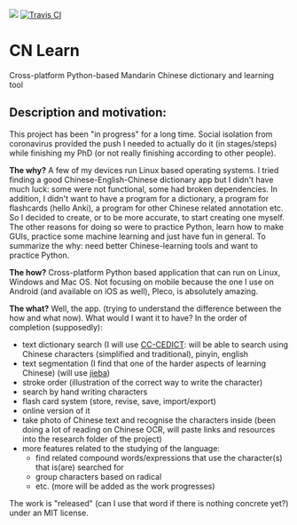![](https://github.com/vladutmd/cnlearn/workflows/Run%20python%20tests/badge.svg)
[![Travis CI](https://travis-ci.org/vladutmd/cnlearn.svg?branch=master)](https://travis-ci.org/vladutmd/cnlearn)

# CN Learn
Cross-platform Python-based Mandarin Chinese dictionary and learning tool

## Description and motivation:
This project has been "in progress" for a long time. Social isolation from coronavirus provided the push I needed to actually do it (in stages/steps) while finishing my PhD (or not really finishing according to other people).

**The why?**
A few of my devices run Linux based operating systems. I tried finding a good Chinese-English-Chinese dictionary app but I didn't have much luck: some were not functional, some had broken dependencies. In addition, I didn't want to have a program for a dictionary, a program for flashcards (hello Anki), a program for other Chinese related annotation etc. So I decided to create, or to be more accurate, to start creating one myself. The other reasons for doing so were to practice Python, learn how to make GUIs, practice some machine learning and just have fun in general.
To summarize the why: need better Chinese-learning tools and want to practice Python.


**The how?**
Cross-platform Python based application that can run on Linux, Windows and Mac OS. Not focusing on mobile because the one I use on Android (and available on iOS as well), Pleco, is absolutely amazing.


**The what?**
Well, the app. (trying to understand the difference between the how and what now).
What would I want it to have? In the order of completion (supposedly):
- text dictionary search (I will use  [CC-CEDICT](https://www.mdbg.net/chinese/dictionary?page=cedict): will be able to search using Chinese characters (simplified and traditional), pinyin, english
- text segmentation (I find that one of the harder aspects of learning Chinese) (will use [jieba](https://github.com/fxsjy/jieba))
- stroke order (illustration of the correct way to write the character)
- search by hand writing characters
- flash card system (store, revise, save, import/export)
- online version of it
- take photo of Chinese text and recognise the characters inside (been doing a lot of reading on Chinese OCR, will paste links and resources into the research folder of the project)
- more features related to the studying of the language:
    - find related compound words/expressions that use the character(s) that is(are) searched for
    - group characters based on radical
    - etc. (more will be added as the work progresses)


The work is "released" (can I use that word if there is nothing concrete yet?) under an MIT license.
